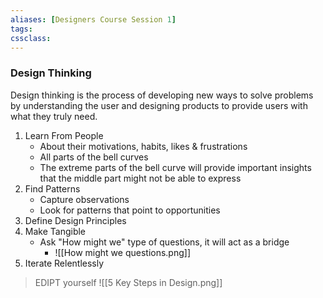 ```yaml
---
aliases: [Designers Course Session 1]
tags:
cssclass: 
---
```


### Design Thinking
Design thinking is the process of developing new ways to solve problems by understanding the user and designing products to provide users with what they truly need.

1. Learn From People
	- About their motivations, habits, likes & frustrations
	- All parts of the bell curves
	- The extreme parts of the bell curve will provide important insights that the middle part might not be able to express
2. Find Patterns
	- Capture observations
	- Look for patterns that point to opportunities
3. Define Design Principles
4. Make Tangible
	- Ask "How might we" type of questions, it will act as a bridge 
		- ![[How might we questions.png]]
5. Iterate Relentlessly


> EDIPT yourself
![[5 Key Steps in Design.png]]


